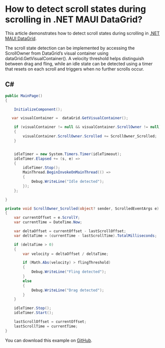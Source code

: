 # How to detect scroll states during scrolling in .NET MAUI DataGrid?

This article demonstrates how to detect scroll states during scrolling in [.NET MAUI DataGrid](https://www.syncfusion.com/maui-controls/maui-datagrid).

The scroll state detection can be implemented by accessing the ScrollOwner from DataGrid’s visual container using dataGrid.GetVisualContainer(). A velocity threshold helps distinguish between drag and fling, while an idle state can be detected using a timer that resets on each scroll and triggers when no further scrolls occur.

## C#

```C#
public MainPage()
{

    InitializeComponent();

   var visualContainer =  dataGrid.GetVisualContainer();

    if (visualContainer != null && visualContainer.ScrollOwner != null)
    {
        visualContainer.ScrollOwner.Scrolled += ScrollOwner_Scrolled;
    }


    idleTimer = new System.Timers.Timer(idleTimeout);
    idleTimer.Elapsed += (s, e) =>
    {
        idleTimer.Stop();
        MainThread.BeginInvokeOnMainThread(() =>
        {
            Debug.WriteLine("Idle detected");
        });
    };

}

private void ScrollOwner_Scrolled(object? sender, ScrolledEventArgs e)
{
    var currentOffset = e.ScrollY;
    var currentTime = DateTime.Now;

    var deltaOffset = currentOffset - lastScrollOffset;
    var deltaTime = (currentTime - lastScrollTime).TotalMilliseconds;

    if (deltaTime > 0)
    {
        var velocity = deltaOffset / deltaTime;

        if (Math.Abs(velocity) > flingThreshold)
        {
            Debug.WriteLine("Fling detected");
        }
        else
        {
            Debug.WriteLine("Drag detected");
        }
    }

    idleTimer.Stop();
    idleTimer.Start();

    lastScrollOffset = currentOffset;
    lastScrollTime = currentTime;
}
```

You can download this example on [GitHub](https://github.com/SyncfusionExamples/How-to-detect-scroll-state-during-scrolling-in-.NET-MAUI-DataGrid).